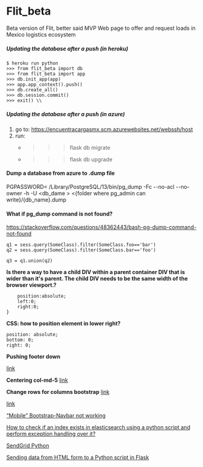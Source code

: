 # Flit_beta

Beta version of Flit, better said MVP
Web page to offer and request loads in Mexico logistics ecosystem


##### Updating the database after a push (in heroku)
```
$ heroku run python
>>> from flit_beta import db    
>>> from flit_beta import app
>>> db.init_app(app)
>>> app.app_context().push()
>>> db.create_all()
>>> db.session.commit()
>>> exit() \\
```

##### Updating the database after a push (in azure)

1. go to: https://encuentracargasmx.scm.azurewebsites.net/webssh/host
2. run:
    - >>> flask db migrate
    - >>> flask db upgrade

#### Dump a database from azure to .dump file

PGPASSWORD=<password> /Library/PostgreSQL/13/bin/pg_dump -Fc --no-acl --no-owner -h <host> -U <user> <db_dame > <{folder where pg_admin can write}/{db_name}.dump

#### What if pg_dump command is not found?
https://stackoverflow.com/questions/48362443/bash-pg-dump-command-not-found


```
q1 = sess.query(SomeClass).filter(SomeClass.foo=='bar')
q2 = sess.query(SomeClass).filter(SomeClass.bar=='foo')

q3 = q1.union(q2)
```

**Is there a way to have a child DIV within a parent container DIV that is wider than it's parent. The child DIV needs to be the same width of the browser viewport.?**

```.child-div {
    position:absolute;
    left:0;
    right:0;
}
```

**CSS: how to position element in lower right?**
```
position: absolute;
bottom: 0;
right: 0;
```

**Pushing footer down**

[link](https://stackoverflow.com/questions/10099422/flushing-footer-to-bottom-of-the-page-twitter-bootstrap/36385654#36385654)

**Centering col-md-5**
[link](https://stackoverflow.com/questions/33379802/bootstrap-centering-col-md-5)

**Change rows for columns bootstrap**
[link](https://stackoverflow.com/questions/28046506/bootstrap-responsive-table-change-rows-with-column)


[link](https://stackoverflow.com/questions/25095591/how-do-i-connect-to-postgresql-using-ssl-from-sqlachemypg8000)


[“Mobile” Bootstrap-Navbar not working](https://stackoverflow.com/questions/21956741/mobile-bootstrap-navbar-not-working)

[How to check if an index exists in elasticsearch using a python script and perform exception handling over it?](https://stackoverflow.com/questions/40300231/how-to-check-if-an-index-exists-in-elasticsearch-using-a-python-script-and-perfo)


[SendGrid Python](https://github.com/sendgrid/sendgrid-python)


[Sending data from HTML form to a Python script in Flask](https://stackoverflow.com/questions/11556958/sending-data-from-html-form-to-a-python-script-in-flask)


